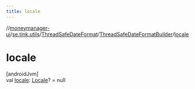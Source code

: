 ```yaml
---
title: locale
---
```

//[moneymanager-ui](../../../../index.html)/[se.tink.utils](../../index.html)/[ThreadSafeDateFormat](../index.html)/[ThreadSafeDateFormatBuilder](index.html)/[locale](locale.html)



# locale



[androidJvm]\
val [locale](locale.html): [Locale](https://developer.android.com/reference/kotlin/java/util/Locale.html)? = null




